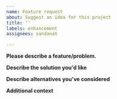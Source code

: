```yaml
---
name: Feature request
about: Suggest an idea for this project
title: ''
labels: enhancement
assignees: sandanat

---
```


**Please describe a feature/problem.**

**Describe the solution you'd like**

**Describe alternatives you've considered**

**Additional context**

